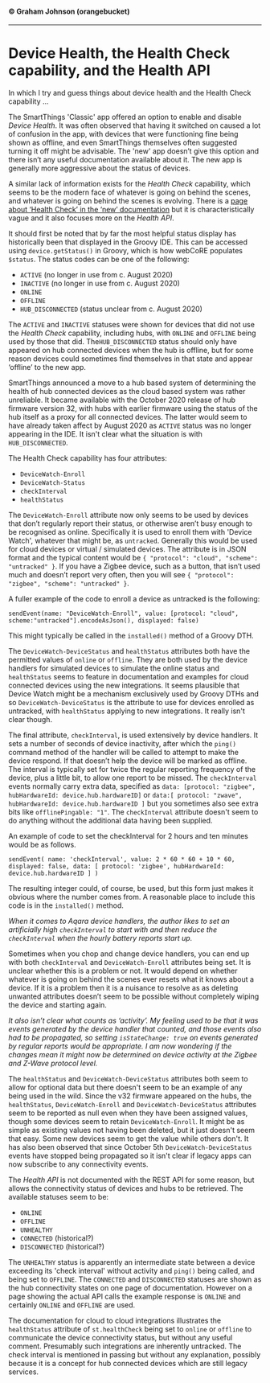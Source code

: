 #### &copy; Graham Johnson (orangebucket)
---
# Device Health, the Health Check capability, and the Health API

In which I try and guess things about device health and the Health Check capability ...

The SmartThings 'Classic' app offered an option to enable and disable *Device Health*. It was often observed that having it switched on caused a lot of confusion 
in the app, with devices that were functioning fine being shown as offline, and even SmartThings themselves often suggested turning it off might be advisable.
The 'new' app doesn’t give this option and there isn’t any useful documentation available about it. The new app is generally more aggressive about the status of devices.

A similar lack of information exists for the *Health Check* capability, which seems to be the modern face of whatever is going on behind the scenes, and whatever 
is going on behind the scenes is evolving. There is a [page about ‘Health Check’ in the ‘new’ documentation](https://smartthings.developer.samsung.com/docs/devices/health.html) but it is characteristically vague and it also focuses more on the *Health API*.

It should first be noted that by far the most helpful status display has historically been that displayed in the Groovy IDE. This can be accessed using 
`device.getStatus()` in Groovy, which is how webCoRE populates `$status`. The status codes can be one of the following:

* `ACTIVE` (no longer in use from c. August 2020)
* `INACTIVE` (no longer in use from c. August 2020)
* `ONLINE`
* `OFFLINE`
* `HUB_DISCONNECTED` (status unclear from c. August 2020)

The `ACTIVE` and `INACTIVE` statuses were shown for devices that did not use the *Health Check* capability, including hubs, with `ONLINE` and `OFFLINE` being used by those that did.
The`HUB_DISCONNECTED` status should only have appeared on hub connected devices when the hub is offline, but for some reason devices could sometimes find 
themselves in that state and appear ‘offline’ to the new app.

SmartThings announced a move to a hub based system of determining the health of hub connected devices as the cloud based system was rather unreliable. It became available with the October 2020 release of hub firmware version 32, with hubs with earlier firmware using the status of the hub itself as a proxy for all connected devices. The latter would seem to have already taken affect by
August 2020 as `ACTIVE` status was no longer appearing in the IDE. It isn't clear what the situation is with `HUB_DISCONNECTED`.

The Health Check capability has four attributes:

* `DeviceWatch-Enroll`
* `DeviceWatch-Status`
* `checkInterval`
* `healthStatus`

The `DeviceWatch-Enroll` attribute now only seems to be used by devices that don’t regularly report their status, or otherwise aren’t busy enough to be
recognised as online. Specifically it is used to enroll them with 'Device Watch', whatever that might be, as `untracked`. Generally this would be used 
for cloud devices or virtual / simulated devices. The attribute is in JSON format and the typical content would be `{ "protocol": "cloud", "scheme": "untracked" }`.
If you have a Zigbee device, such as a button, that isn’t used much and doesn’t report very often, then you will see `{ "protocol": "zigbee", "scheme": "untracked" }`.

A fuller example of the code to enroll a device as untracked is the following:
 
`sendEvent(name: "DeviceWatch-Enroll", value: [protocol: "cloud", scheme:"untracked"].encodeAsJson(), displayed: false)`

This might typically be called in the `installed()` method of a Groovy DTH.

The `DeviceWatch-DeviceStatus` and `healthStatus` attributes both have the permitted values of `online` or `offline`. They are both used by the device handlers
for simulated devices to simulate the online status and `healthStatus` seems to feature in documentation and examples for cloud connected devices using the new integrations. It seems plausible that Device Watch might be a mechanism exclusively used by Groovy DTHs and so `DeviceWatch-DeviceStatus` is the attribute to use for devices enrolled as untracked, with `healthStatus` applying to new integrations. It really isn't clear though.

The final attribute, `checkInterval`, is used extensively by device handlers. It sets a number of seconds of device inactivity, after which the `ping()` command
method of the handler will be called to attempt to make the device respond. If that doesn’t help the device will be marked as offline. The interval is typically
set for twice the regular reporting frequency of the device, plus a little bit, to allow one report to be missed. The `checkInterval` events normally carry extra
data, specified as `data: [protocol: "zigbee", hubHardwareId: device.hub.hardwareID]` or `data:[ protocol: "zwave", hubHardwareId: device.hub.hardwareID ]` but you
sometimes also see extra bits like `offlinePingable: "1"`. The `checkInterval` attribute doesn't seem to do anything without the additional data having been supplied.

An example of code to set the checkInterval for 2 hours and ten minutes would be as follows.

`sendEvent( name: 'checkInterval', value: 2 * 60 * 60 + 10 * 60, displayed: false, data: [ protocol: 'zigbee', hubHardwareId: device.hub.hardwareID ] )`

The resulting integer could, of course, be used, but this form just makes it obvious where the number comes from. A reasonable place to include this code is in
the `installed()` method.

*When it comes to Aqara device handlers, the author likes to set an artificially high `checkInterval` to start with and then reduce the `checkInterval` when the
hourly battery reports start up.*

Sometimes when you chop and change device handlers, you can end up with both `checkInterval` and `DeviceWatch-Enroll` attributes being set. It is unclear
whether this is a problem or not. It would depend on whether whatever is going on behind the scenes ever resets what it knows about a device. If it is a
problem then it is a nuisance to resolve as as deleting unwanted attributes doesn’t seem to be possible without completely wiping the device and starting again.

*It also isn’t clear what counts as ‘activity’. My feeling used to be that it was events generated by the device handler that counted, and those events
also had to be propagated, so setting `isStateChange: true` on events generated by regular reports would be appropriate. I am now wondering if the changes mean it might now be determined on device activity at the Zigbee and Z-Wave protocol level.*

The `healthStatus` and `DeviceWatch-DeviceStatus` attributes both seem to allow for optional data but there doesn't seem to be an example of any being used in the wild. Since the v32 firmware appeared on the hubs, the `healthStatus`, `DeviceWatch-Enroll` and `DeviceWatch-DeviceStatus` attributes seem to be reported as null even when they have been assigned values, though some devices seem to retain `DeviceWatch-Enroll`. It might be as simple as existing values not having been deleted, but it just doesn't seem that easy. Some new devices seem to get the value while others don't. It has also been observed that since October 5th `DeviceWatch-DeviceStatus` events have stopped being propagated so it isn't clear if legacy apps can now subscribe to any connectivity events. 

The *Health API* is not documented with the REST API for some reason, but allows the connectivity status of devices and hubs to be retrieved. The available statuses seem to be:

* `ONLINE`
* `OFFLINE`
* `UNHEALTHY`
* `CONNECTED` (historical?)
* `DISCONNECTED` (historical?)

The `UNHEALTHY` status is apparently an intermediate state between a device exceeding its 'check interval' without activity and `ping()` being called, and being set to `OFFLINE`. The `CONNECTED` and `DISCONNECTED` statuses are shown as the hub connectivity states on one page of documentation. However on a page showing the actual API calls the example response is `ONLINE` and certainly `ONLINE` and `OFFLINE` are used.

The documentation for cloud to cloud integrations illustrates the `healthStatus` attribute of `st.healthCheck` being set to `online` or `offline` to communicate the device connectivity status, but without any useful comment. Presumably such integrations are inherently untracked. The check interval is mentioned in passing but without any explanation, possibly because it is a concept for hub connected devices which are still legacy services.
